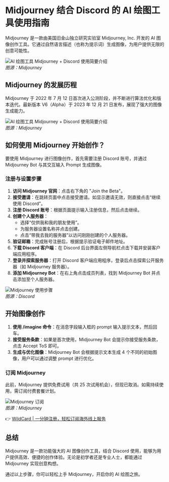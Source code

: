 # Midjourney 结合 Discord 的 AI 绘图工具使用指南

Midjourney 是一款由美国旧金山独立研究实验室 Midjourney, Inc. 开发的 AI 图像创作工具。它通过自然语言描述（也称为提示词）生成图像，为用户提供无限的创意可能性。

![AI 绘图工具 Midjourney + Discord 使用简要介绍](https://bbtdd.com/img/0744047276.webp!/both/750x386)  
*图源：Midjourney*

## Midjourney 的发展历程
Midjourney 于 2022 年 7 月 12 日首次进入公测阶段，并不断进行算法优化和版本迭代。最新版本 V6（Alpha）于 2023 年 12 月 21 日发布，展现了强大的图像生成能力。

![AI 绘图工具 Midjourney + Discord 使用简要介绍](https://bbtdd.com/img/25506737871769.webp!/both/750x386)  
*图源：Midjourney*

## 如何使用 Midjourney 开始创作？
要使用 Midjourney 进行图像创作，首先需要注册 Discord 账号，并通过 Midjourney Bot 与其交互输入 Prompt 生成图像。

### 注册与设置步骤
1. **访问 Midjourney 官网**：点击右下角的 "Join the Beta"。
2. **接受邀请**：在跳转页面中点击接受邀请。如显示邀请无效，则直接点击“继续使用 Discord”。
3. **注册 Discord 账号**：根据页面提示输入注册信息，然后点击继续。
4. **创建个人服务器**：
   - 选择“仅供我和我的朋友使用”。
   - 为服务器设置名称并点击创建。
   - 点击“带我去我的服务器”以访问刚刚创建的个人服务器。
5. **验证邮箱**：完成账号注册后，根据提示验证电子邮件地址。
6. **下载 Discord 客户端**：在 Discord 后台界面左侧导航栏点击下载并安装客户端应用程序。
7. **登录并探索服务器**：打开 Discord 客户端应用程序，登录后点击探索公开服务器（如 Midjourney 服务器）。
8. **添加 Midjourney Bot**：在右上角点击成员列表，找到 Midjourney Bot 并点击添加至个人服务器。

![Midjourney 使用步骤](https://bbtdd.com/img/3617892910.webp!/both/750x386)  
*图源：Discord*

## 开始图像创作
1. **使用 /imagine 命令**：在消息字段输入框的 prompt 输入提示文本，然后回车。
2. **接受服务条款**：如果是首次使用，Midjourney Bot 会提示你接受服务条款，点击 Accept ToS 即可。
3. **生成与优化图像**：Midjourney Bot 会根据提示文本生成 4 个不同的初始图像，用户可以通过调整 prompt 进行优化。

### 订阅 Midjourney
此前，Midjourney 提供免费试用（共 25 次试用机会），但现已取消。如需持续使用，需订阅付费套餐计划。

![Midjourney 订阅](https://bbtdd.com/img/75181132549059.webp!/both/750x386)  
*图源：Midjourney*

👉 [WildCard | 一分钟注册，轻松订阅海外线上服务](https://bbtdd.com/WildCard)

## 总结
Midjourney 是一款功能强大的 AI 图像创作工具，结合 Discord 使用，能够为用户提供高效、便捷的创作体验。无论是初学者还是专业人士，都能通过 Midjourney 实现创意构想。

通过以上步骤，你可以轻松上手 Midjourney，开启你的 AI 绘图之旅。